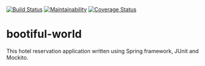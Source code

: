 [![Build Status](https://travis-ci.org/kamaudan/bootiful-world.svg?branch=master)](https://travis-ci.org/kamaudan/bootiful-world)
[![Maintainability](https://api.codeclimate.com/v1/badges/14a2c644517b7573a460/maintainability)](https://codeclimate.com/github/kamaudan/bootiful-world/maintainability)
[![Coverage Status](https://coveralls.io/repos/github/kamaudan/bootiful-world/badge.svg?branch=master)](https://coveralls.io/github/kamaudan/bootiful-world?branch=master)

# bootiful-world
This hotel reservation application written using Spring framework, JUnit and Mockito.

